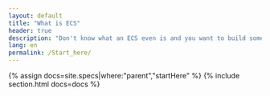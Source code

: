 ```yaml
---
layout: default
title: "What is ECS"
header: true
description: "Don't know what an ECS even is and you want to build something amazing? Wondering where to begin? You have come to the right place!"
lang: en
permalink: /Start_here/
---
```


{% assign docs=site.specs|where:"parent","startHere" %}
{% include section.html docs=docs %}